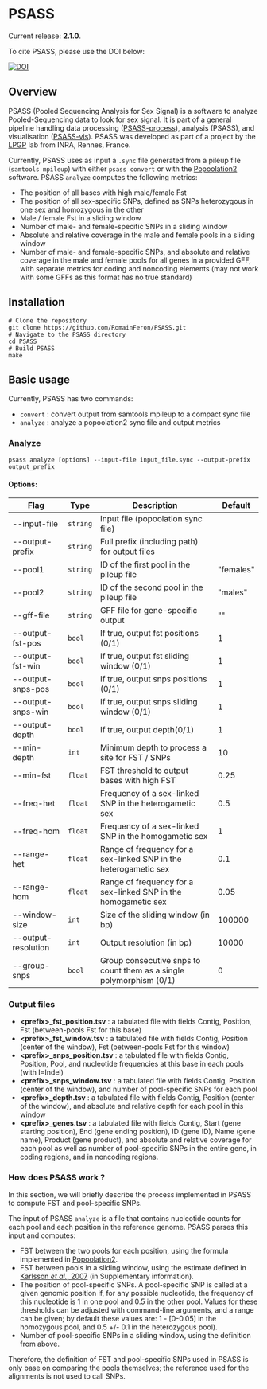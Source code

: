 # PSASS

Current release: **2.1.0**.

To cite PSASS, please use the DOI below:

[![DOI](https://zenodo.org/badge/DOI/10.5281/zenodo.2615936.svg)](https://doi.org/10.5281/zenodo.2615936)

## Overview

PSASS (Pooled Sequencing Analysis for Sex Signal) is a software to analyze Pooled-Sequencing data to look for sex signal. It is part of a general pipeline handling data processing ([PSASS-process](https://github.com/RomainFeron/PSASS-process)), analysis (PSASS), and visualisation ([PSASS-vis](https://github.com/RomainFeron/PSASS-vis)). PSASS was developed as part of a project by the [LPGP](https://www6.rennes.inra.fr/lpgp/) lab from INRA, Rennes, France.

Currently, PSASS uses as input a `.sync` file generated from a pileup file (`samtools mpileup`) with either `psass convert` or with the [Popoolation2](https://sourceforge.net/projects/popoolation2/) software. PSASS `analyze` computes the following metrics:

- The position of all bases with high male/female Fst
- The position of all sex-specific SNPs, defined as SNPs heterozygous in one sex and homozygous in the other
- Male / female Fst in a sliding window
- Number of male- and female-specific SNPs in a sliding window
- Absolute and relative coverage in the male and female pools in a sliding window
- Number of male- and female-specific SNPs, and absolute and relative coverage in the male and female pools for all genes in a provided GFF, with separate metrics for coding and noncoding elements (may not work with some GFFs as this format has no true standard)

## Installation

```
# Clone the repository
git clone https://github.com/RomainFeron/PSASS.git
# Navigate to the PSASS directory
cd PSASS
# Build PSASS
make
```

## Basic usage

Currently, PSASS has two commands:

- `convert` : convert output from samtools mpileup to a compact sync file
- `analyze` : analyze a popoolation2 sync file and output metrics

### Analyze

```
psass analyze [options] --input-file input_file.sync --output-prefix output_prefix
```

#### Options:

Flag | Type | Description | Default |
-----|------|-------------|---------|
--input-file         |  `string`  |  Input file (popoolation sync file)                                   |           |
--output-prefix      |  `string`  |  Full prefix (including path) for output files                        |           |
--pool1              |  `string`  |  ID of the first pool in the pileup file                              | "females" |
--pool2              |  `string`  |  ID of the second pool in the pileup file                             | "males"   |
--gff-file           |  `string`  |  GFF file for gene-specific output                                    | ""        |
--output-fst-pos     |  `bool`    |  If true, output fst positions (0/1)                                  | 1         |
--output-fst-win     |  `bool`    |  If true, output fst sliding window (0/1)                             | 1         |
--output-snps-pos    |  `bool`    |  If true, output snps positions (0/1)                                 | 1         |
--output-snps-win    |  `bool`    |  If true, output snps sliding window (0/1)                            | 1         |
--output-depth       |  `bool`    |  If true, output depth(0/1)                                           | 1         |
--min-depth          |  `int`     |  Minimum depth to process a site for FST / SNPs                       | 10        |
--min-fst            |  `float`   |  FST threshold to output bases with high FST                          | 0.25      |
--freq-het           |  `float`   |  Frequency of a sex-linked SNP in the heterogametic sex               | 0.5       |
--freq-hom           |  `float`   |  Frequency of a sex-linked SNP in the homogametic sex                 | 1         |
--range-het          |  `float`   |  Range of frequency for a sex-linked SNP in the heterogametic sex     | 0.1       |
--range-hom          |  `float`   |  Range of frequency for a sex-linked SNP in the homogametic sex       | 0.05      |
--window-size        |  `int`     |  Size of the sliding window (in bp)                                   | 100000    |
--output-resolution  |  `int`     |  Output resolution (in bp)                                            | 10000     |
--group-snps         |  `bool`    |  Group consecutive snps to count them as a single polymorphism (0/1)  | 0         |


### Output files

- **<prefix\>_fst_position.tsv** : a tabulated file with fields Contig, Position, Fst (between-pools Fst for this base)
- **<prefix\>_fst_window.tsv** : a tabulated file with fields Contig, Position (center of the window), Fst (between-pools Fst for this window)
- **<prefix\>_snps_position.tsv** : a tabulated file with fields Contig, Position, Pool, and nucleotide frequencies at this base in each pools (with I=Indel)
- **<prefix\>_snps_window.tsv** : a tabulated file with fields Contig, Position (center of the window), and number of pool-specific SNPs for each pool
- **<prefix\>_depth.tsv** : a tabulated file with fields Contig, Position (center of the window), and absolute and relative depth for each pool in this window
- **<prefix\>_genes.tsv** : a tabulated file with fields Contig, Start (gene starting position), End (gene ending position), ID (gene ID), Name (gene name), Product (gene product), and absolute and relative coverage for each pool as well as number of pool-specific SNPs in the entire gene, in coding regions, and in noncoding regions.


### How does PSASS work ?

In this section, we will briefly describe the process implemented in PSASS to compute FST and pool-specific SNPs.

The input of PSASS `analyze` is a file that contains nucleotide counts for each pool and each position in the reference genome. PSASS parses this input and computes:

* FST between the two pools for each position, using the formula implemented in [Popoolation2](https://academic.oup.com/bioinformatics/article/27/24/3435/306737).
* FST between pools in a sliding window, using the estimate defined in [Karlsson *et al.*, 2007](https://www.nature.com/articles/ng.2007.10) (in Supplementary information).
* The position of pool-specific SNPs. A pool-specific SNP is called at a given genomic position if, for any possible nucleotide, the frequency of this nucleotide is 1 in one pool and 0.5 in the other pool. Values for these thresholds can be adjusted with command-line arguments, and a range can be given; by default these values are: 1 - [0-0.05] in the homozygous pool, and 0.5 +/- 0.1 in the heterozygous pool).
* Number of pool-specific SNPs in a sliding window, using the definition from above.

Therefore, the definition of FST and pool-specific SNPs used in PSASS is only base on comparing the pools themselves; the reference used for the alignments is not used to call SNPs.
